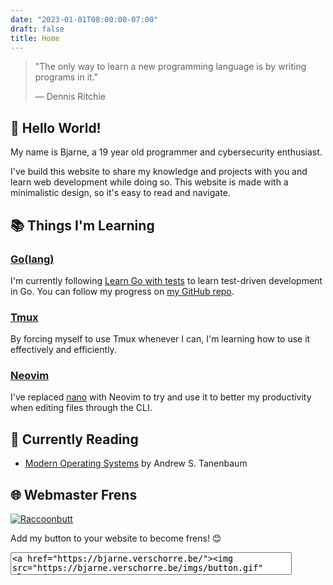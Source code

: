 ```yaml
---
date: "2023-01-01T08:00:00-07:00"
draft: false
title: Home
---
```



> "The only way to learn a new programming language is by writing programs in it."
> 
> — Dennis Ritchie

<script src="/js/home_page.js"></script>

## 👋 Hello World!
My name is Bjarne, a 19 year old programmer and cybersecurity enthusiast.

I've build this website to share my knowledge and projects with you and learn web development while doing so. This website is made with a minimalistic design, so it's easy to read and navigate.


## 📚 Things I'm Learning
### [Go(lang)](https://go.dev/)
I'm currently following [Learn Go with tests](https://quii.gitbook.io/learn-go-with-tests/) to learn test-driven development in Go. You can follow my progress on [my GitHub repo](https://github.com/BjarneVerschorre/Learn-Go-with-tests).

### [Tmux](https://github.com/tmux/tmux/)
By forcing myself to use Tmux whenever I can, I'm learning how to use it effectively and efficiently.

### [Neovim](https://neovim.io/)
I've replaced [nano](https://nano-editor.org/) with Neovim to try and use it to better my productivity when editing files through the CLI.

## 📖 Currently Reading
- [Modern Operating Systems](https://www.goodreads.com/book/show/144716295-modern-operating-systems-global-edition) by Andrew S. Tanenbaum

## 🌐 Webmaster Frens
<a href="https://raccoonbutt.com/" rel="noopener" target="_blank"><img src="/imgs/raccoon.gif" alt="Raccoonbutt"></a>

Add my button to your website to become frens! 😊
<textarea onfocus="this.select()" readonly="" style="width:450px;resize:none;">
<a href="https://bjarne.verschorre.be/"><img src="https://bjarne.verschorre.be/imgs/button.gif" alt="Bjarne"></a></textarea>